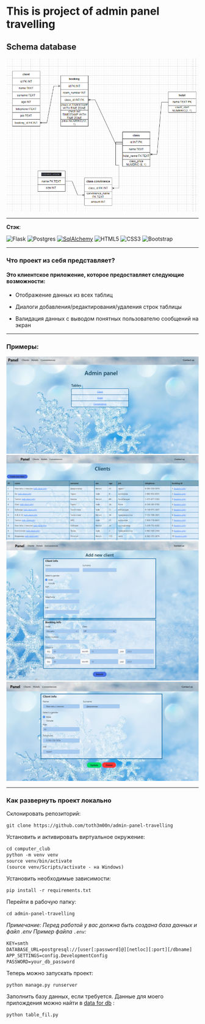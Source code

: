 # This is project of admin panel travelling

## Schema database 

![alt schema](schema.png)

---

**Стэк**:

![Flask](https://img.shields.io/badge/flask-%23000.svg?style=for-the-badge&logo=flask&logoColor=white)
![Postgres](https://img.shields.io/badge/postgres-%23316192.svg?style=for-the-badge&logo=postgresql&logoColor=white)
[![SqlAlchemy](https://img.shields.io/badge/SqlAlchemy-%2307405e.svg?&style=for-the-badge&logo=SqlAlchemy&logoColor=white)](https://www.sqlalchemy.org/)
![HTML5](https://img.shields.io/badge/html5-%23E34F26.svg?style=for-the-badge&logo=html5&logoColor=white)
![CSS3](https://img.shields.io/badge/css3-%231572B6.svg?style=for-the-badge&logo=css3&logoColor=white)
![Bootstrap](https://img.shields.io/badge/bootstrap-%238511FA.svg?style=for-the-badge&logo=bootstrap&logoColor=white)

---
### **Что проект из себя представляет?**

#### Это клиентское приложение, которое предоставляет следующие возможности:
  
- Отображение данных из всех таблиц
  
- Диалоги добавления/редактирования/удаления строк таблицы
  
- Валидация данных с выводом понятных пользователю сообщений на экран

---
### Примеры:

![ex one](examples/index_page.png)
![ex two](examples/clients.png)
![ex three](examples/add_client.png)
![ex four](examples/update_client.png)

---

### Как развернуть проект локально

Склонировать репозиторий:
```
git clone https://github.com/toth3m00n/admin-panel-travelling
```
Установить и активировать виртуальное окружение:
```
cd computer_club
python -m venv venv
source venv/bin/activate
(source venv/Scripts/activate - на Windows)
```
Установить необходимые зависимости:
```
pip install -r requirements.txt
```
Перейти в рабочую папку:
```
cd admin-panel-travelling
```

*Примечание:*
*Перед работой у вас должна быть создана база данных и файл .env*
*Пример файла `.env`:*
```
KEY=smth
DATABASE_URL=postgresql://[user[:password]@][netloc][:port][/dbname]
APP_SETTINGS=config.DevelopmentConfig
PASSWORD=your_db_password
```

Теперь можно запускать проект:
```
python manage.py runserver
```

Заполнить базу данных, если требуется. Данные для моего прилождения можно найти в [data for db](https://github.com/toth3m00n/admin-panel-travelling/blob/main/app/table/data_for_db.py) :
```
python table_fil.py
```
